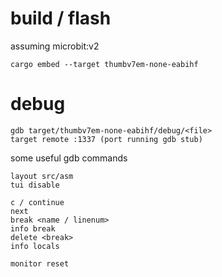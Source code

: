 # build / flash

assuming microbit:v2

`cargo embed --target thumbv7em-none-eabihf`

# debug

```
gdb target/thumbv7em-none-eabihf/debug/<file>
target remote :1337 (port running gdb stub)
```

some useful gdb commands

```
layout src/asm
tui disable

c / continue
next
break <name / linenum>
info break
delete <break>
info locals

monitor reset
```

